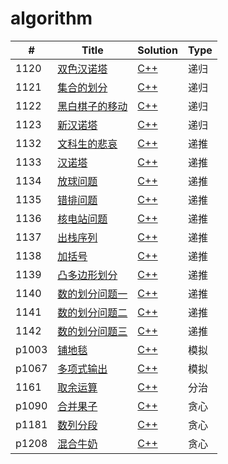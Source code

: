 # algorithm
| #     | Title                                                        | Solution                                                     | Type |
| ----- | ------------------------------------------------------------ | ------------------------------------------------------------ | ---- |
| 1120  | [双色汉诺塔](http://122.139.62.222:88/JudgeOnline/problem.php?id=1120) | [C++](https://github.com/houzhengzhang/algorithm/blob/master/algorithm/1120/1120.cpp) | 递归 |
| 1121  | [集合的划分](http://122.139.62.222:88/JudgeOnline/problem.php?id=1121) | [C++](https://github.com/houzhengzhang/algorithm/blob/master/algorithm/1121/1121.cpp) | 递归 |
| 1122  | [黑白棋子的移动](http://122.139.62.222:88/JudgeOnline/problem.php?id=1122) | [C++](https://github.com/houzhengzhang/algorithm/blob/master/algorithm/1122/1122.cpp) | 递归 |
| 1123  | [新汉诺塔](http://122.139.62.222:88/JudgeOnline/problem.php?id=1123) | [C++](https://github.com/houzhengzhang/algorithm/blob/master/algorithm/1123/1123.cpp) | 递归 |
| 1132  | [文科生的悲哀](http://122.139.62.222:88/JudgeOnline/problem.php?id=1132) | [C++](https://github.com/houzhengzhang/algorithm/blob/master/algorithm/1132/1132.cpp) | 递推 |
| 1133  | [汉诺塔](http://122.139.62.222:88/JudgeOnline/problem.php?id=1133) | [C++](https://github.com/houzhengzhang/algorithm/blob/master/algorithm/1133/1133.cpp) | 递推 |
| 1134  | [放球问题](http://122.139.62.222:88/JudgeOnline/problem.php?id=1134) | [C++](https://github.com/houzhengzhang/algorithm/blob/master/algorithm/1134/1134.cpp) | 递推 |
| 1135  | [错排问题](http://122.139.62.222:88/JudgeOnline/problem.php?id=1135) | [C++](https://github.com/houzhengzhang/algorithm/blob/master/algorithm/1135/1135.cpp) | 递推 |
| 1136  | [核电站问题](http://122.139.62.222:88/JudgeOnline/problem.php?id=1136) | [C++](https://github.com/houzhengzhang/algorithm/blob/master/algorithm/1136/1136.cpp) | 递推 |
| 1137  | [出栈序列](http://122.139.62.222:88/JudgeOnline/problem.php?id=1137) | [C++](https://github.com/houzhengzhang/algorithm/blob/master/algorithm/1137/1137.cpp) | 递推 |
| 1138  | [加括号](http://122.139.62.222:88/JudgeOnline/problem.php?id=1138) | [C++](https://github.com/houzhengzhang/algorithm/blob/master/algorithm/1138/1138.cpp) | 递推 |
| 1139  | [凸多边形划分](http://122.139.62.222:88/JudgeOnline/problem.php?id=1139) | [C++](https://github.com/houzhengzhang/algorithm/blob/master/algorithm/1139/1139.cpp) | 递推 |
| 1140  | [数的划分问题一](http://122.139.62.222:88/JudgeOnline/problem.php?id=1140) | [C++](https://github.com/houzhengzhang/algorithm/blob/master/algorithm/1140/1140.cpp) | 递推 |
| 1141  | [数的划分问题二](http://122.139.62.222:88/JudgeOnline/problem.php?id=1141) | [C++](https://github.com/houzhengzhang/algorithm/blob/master/algorithm/1141/1141.cpp) | 递推 |
| 1142  | [数的划分问题三](http://122.139.62.222:88/JudgeOnline/problem.php?id=1142) | [C++](https://github.com/houzhengzhang/algorithm/blob/master/algorithm/1142/1142.cpp) | 递推 |
| p1003 | [铺地毯](https://www.luogu.org/problemnew/show/P1003)        | [C++](https://github.com/houzhengzhang/algorithm/blob/master/algorithm/p1003/p1003.cpp) | 模拟 |
| p1067 | [多项式输出](https://www.luogu.org/problemnew/show/P1067)    | [C++](https://github.com/houzhengzhang/algorithm/blob/master/algorithm/p1067/p1067.cpp) | 模拟 |
| 1161  | [取余运算](http://122.139.62.222:88/JudgeOnline/problem.php?id=1161) | [C++](https://github.com/houzhengzhang/algorithm/blob/master/algorithm/1161/1161.cpp) | 分治 |
| p1090 | [合并果子](https://www.luogu.org/problemnew/show/P1090)      | [C++](https://github.com/houzhengzhang/algorithm/blob/master/algorithm/p1090/p1090.cpp) | 贪心 |
| p1181 | [数列分段](https://www.luogu.org/problemnew/show/P1181)      | [C++](https://github.com/houzhengzhang/algorithm/blob/master/algorithm/p1181/p1181.cpp) | 贪心 |
| p1208 | [混合牛奶](https://www.luogu.org/problemnew/show/P1208)      | [C++](https://github.com/houzhengzhang/algorithm/blob/master/algorithm/p1208/p1208.cpp) | 贪心 |
